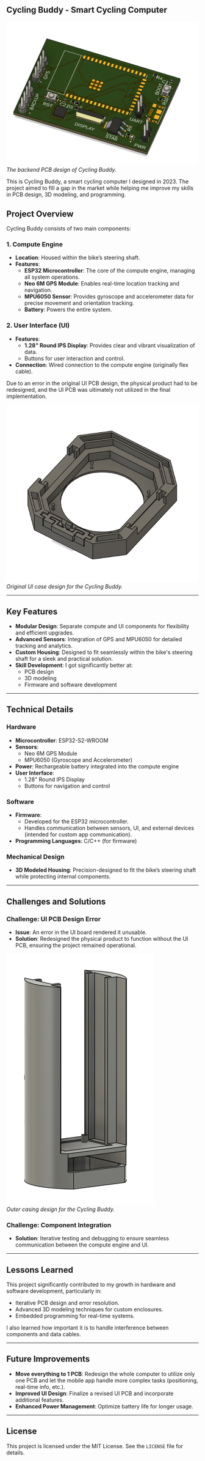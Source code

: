 ## Cycling Buddy - Smart Cycling Computer

![Backend PCB](design/previews/backend_pcb.png)  
*The backend PCB design of Cycling Buddy.*

This is Cycling Buddy, a smart cycling computer I designed in 2023. The project aimed to fill a gap in the market while helping me improve my skills in PCB design, 3D modeling, and programming.

## Project Overview

Cycling Buddy consists of two main components:

### 1. **Compute Engine**
- **Location**: Housed within the bike’s steering shaft.
- **Features**:
  - **ESP32 Microcontroller**: The core of the compute engine, managing all system operations.
  - **Neo 6M GPS Module**: Enables real-time location tracking and navigation.
  - **MPU6050 Sensor**: Provides gyroscope and accelerometer data for precise movement and orientation tracking.
  - **Battery**: Powers the entire system.

### 2. **User Interface (UI)**
- **Features**:
  - **1.28" Round IPS Display**: Provides clear and vibrant visualization of data.
  - Buttons for user interaction and control.
- **Connection**: Wired connection to the compute engine (originally flex cable).

Due to an error in the original UI PCB design, the physical product had to be redesigned, and the UI PCB was ultimately not utilized in the final implementation.

![UI Case](design/previews/ui_case.png)  
*Original UI case design for the Cycling Buddy.*

---

## Key Features
- **Modular Design**: Separate compute and UI components for flexibility and efficient upgrades.
- **Advanced Sensors**: Integration of GPS and MPU6050 for detailed tracking and analytics.
- **Custom Housing**: Designed to fit seamlessly within the bike's steering shaft for a sleek and practical solution.
- **Skill Development**: I got significantly better at:
  - PCB design
  - 3D modeling
  - Firmware and software development

---

## Technical Details
### Hardware
- **Microcontroller**: ESP32-S2-WROOM
- **Sensors**:
  - Neo 6M GPS Module
  - MPU6050 (Gyroscope and Accelerometer)
- **Power**: Rechargeable battery integrated into the compute engine
- **User Interface**:
  - 1.28" Round IPS Display
  - Buttons for navigation and control

### Software
- **Firmware**:
  - Developed for the ESP32 microcontroller.
  - Handles communication between sensors, UI, and external devices (intended for custom app communication).
- **Programming Languages**: C/C++ (for firmware)

### Mechanical Design
- **3D Modeled Housing**: Precision-designed to fit the bike’s steering shaft while protecting internal components.

---

## Challenges and Solutions
### Challenge: UI PCB Design Error
- **Issue**: An error in the UI board rendered it unusable.
- **Solution**: Redesigned the physical product to function without the UI PCB, ensuring the project remained operational.

![Outer Casing](design/previews/outer_casing.png)  
*Outer casing design for the Cycling Buddy.*

### Challenge: Component Integration
- **Solution**: Iterative testing and debugging to ensure seamless communication between the compute engine and UI.

---

## Lessons Learned
This project significantly contributed to my growth in hardware and software development, particularly in:
- Iterative PCB design and error resolution.
- Advanced 3D modeling techniques for custom enclosures.
- Embedded programming for real-time systems.

I also learned how important it is to handle interference between components and data cables.

---

## Future Improvements
- **Move everything to 1 PCB**: Redesign the whole computer to utilize only one PCB and let the mobile app handle more complex tasks (positioning, real-time info, etc.).
- **Improved UI Design**: Finalize a revised UI PCB and incorporate additional features.
- **Enhanced Power Management**: Optimize battery life for longer usage.

---

## License
This project is licensed under the MIT License. See the `LICENSE` file for details.
